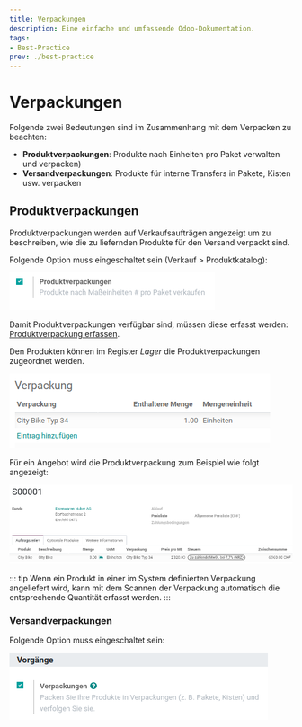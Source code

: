 ```yaml
---
title: Verpackungen
description: Eine einfache und umfassende Odoo-Dokumentation.
tags:
- Best-Practice
prev: ./best-practice
---
```

# Verpackungen

Folgende zwei Bedeutungen sind im Zusammenhang mit dem Verpacken zu beachten:
- **Produktverpackungen**: Produkte nach Einheiten pro Paket verwalten und verpacken)
- **Versandverpackungen**: Produkte für interne Transfers in Pakete, Kisten usw. verpacken

## Produktverpackungen

Produktverpackungen werden auf Verkaufsaufträgen angezeigt um zu beschreiben, wie die zu liefernden Produkte für den Versand verpackt sind.

Folgende Option muss eingeschaltet sein (Verkauf > Produktkatalog):

![Lager Einstellungen Produktverpackungen](assets/Lager%20Einstellungen%20Produktverpackungen.png)

Damit Produktverpackungen verfügbar sind, müssen diese erfasst werden: [Produktverpackung erfassen](Stock%20Packaging.md#Produktverpackung%20erfassen).

Den Produkten können im Register *Lager* die Produktverpackungen zugeordnet werden.

![Lager Produktverpackung Zuordnung Produkt](assets/Lager%20Produktverpackung%20Zuordnung%20Produkt.png)

Für ein Angebot wird die Produktverpackung zum Beispiel wie folgt angezeigt:

![Lager Produktverpackung Angebot Beispiel](assets/Lager%20Produktverpackung%20Angebot%20Beispiel.png)

::: tip
Wenn ein Produkt in einer im System definierten Verpackung angeliefert wird, kann mit dem Scannen der Verpackung automatisch die entsprechende Quantität erfasst werden.
:::

### Versandverpackungen

Folgende Option muss eingeschaltet sein:

![Lager Einstellungen Verpackungen](assets/Lager%20Einstellungen%20Verpackungen.png)